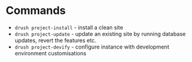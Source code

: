 # Commands

* ``drush project-install`` - install a clean site
* ``drush project-update`` - update an existing site by running database updates, revert the features etc.
* ``drush project-devify`` - configure instance with development environment customisations

